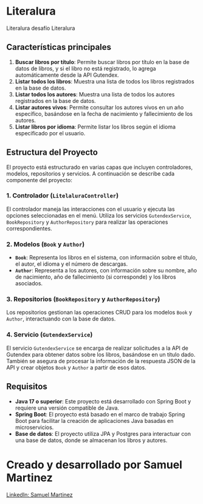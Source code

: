 # Literalura

Literalura desafío Literalura

## Características principales

1. **Buscar libros por título**: Permite buscar libros por título en la base de datos de libros, y si el libro no está registrado, lo agrega automáticamente desde la API Gutendex.
2. **Listar todos los libros**: Muestra una lista de todos los libros registrados en la base de datos.
3. **Listar todos los autores**: Muestra una lista de todos los autores registrados en la base de datos.
4. **Listar autores vivos**: Permite consultar los autores vivos en un año específico, basándose en la fecha de nacimiento y fallecimiento de los autores.
5. **Listar libros por idioma**: Permite listar los libros según el idioma especificado por el usuario.

## Estructura del Proyecto

El proyecto está estructurado en varias capas que incluyen controladores, modelos, repositorios y servicios. A continuación se describe cada componente del proyecto:

### 1. **Controlador (`LitelaluraController`)**
El controlador maneja las interacciones con el usuario y ejecuta las opciones seleccionadas en el menú. Utiliza los servicios `GutendexService`, `BookRepository` y `AuthorRepository` para realizar las operaciones correspondientes.

### 2. **Modelos (`Book` y `Author`)**
- **`Book`**: Representa los libros en el sistema, con información sobre el título, el autor, el idioma y el número de descargas.
- **`Author`**: Representa a los autores, con información sobre su nombre, año de nacimiento, año de fallecimiento (si corresponde) y los libros asociados.

### 3. **Repositorios (`BookRepository` y `AuthorRepository`)**
Los repositorios gestionan las operaciones CRUD para los modelos `Book` y `Author`, interactuando con la base de datos.

### 4. **Servicio (`GutendexService`)**
El servicio `GutendexService` se encarga de realizar solicitudes a la API de Gutendex para obtener datos sobre los libros, basándose en un título dado. También se asegura de procesar la información de la respuesta JSON de la API y crear objetos `Book` y `Author` a partir de esos datos.

## Requisitos

- **Java 17 o superior**: Este proyecto está desarrollado con Spring Boot y requiere una versión compatible de Java.
- **Spring Boot**: El proyecto está basado en el marco de trabajo Spring Boot para facilitar la creación de aplicaciones Java basadas en microservicios.
- **Base de datos**: El proyecto utiliza JPA y Postgres para interactuar con una base de datos, donde se almacenan los libros y autores.

# Creado y desarrollado por Samuel Martinez  
[LinkedIn: Samuel Martinez](https://www.linkedin.com/in/samuel-martinez-beleno/)
